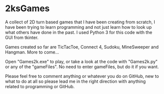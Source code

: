 # 2ksGames
A collect of 2D turn based games that I have been creating from scratch, 
I have been trying to learn programming and not just learn how to look up what others have done in the past. 
I used Python 3 for this code with the GUI from tkinter.

Games created so far are TicTacToe, Connect 4, Sudoku, MineSweeper and Hangman. More to come...

Open "Games2k.exe" to play, or take a look at the code with "Games2k.py" or any of the "gameFiles".
No need to enter gameFiles, but do it if you want.

Please feel free to comment anything or whatever you do on GitHub, 
new to what to do at all so please lead me in the right direction with anything related to programming or GitHub. 